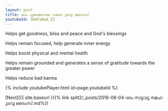```yaml
---
layout: post
title: ഓം പുരുഷനായ നമഹ ൧൦൮ ടൈംസ്
youtubeId: 3A4Fa0wE_EI
---
```

 
 
Helps get goodness, bliss and peace and God's blessings
 
Helps remain focused, help generate inner energy 
 
Helps boost physical and mental health 
 
Helps remain grounded and generates a sense of gratitude towards the greater power 
 
Helps reduce bad karma
 
 
 
 


{% include youtubePlayer.html id=page.youtubeId %}
 
[Next]({{ site.baseurl }}{% link  split2/_posts/2016-08-04-ഓം സട്ടവട്ട നമഹ ൧൦൮ ടൈംസ്.md%})
 
